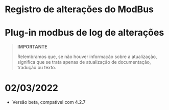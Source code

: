 # Registro de alterações do ModBus

# Plug-in modbus de log de alterações

>**IMPORTANTE**
>
>Relembramos que, se não houver informação sobre a atualização, significa que se trata apenas de atualização de documentação, tradução ou texto.

# 02/03/2022

- Versão beta, compatível com 4.2.7
